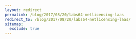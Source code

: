 ```yaml
---
layout: redirect
permalink: /blog/2017/08/20/labs64-netlicensing-laas
redirect_to: /blog/2017/08/20/labs64-netlicensing-laas/
sitemap:
  exclude: true
---
```

